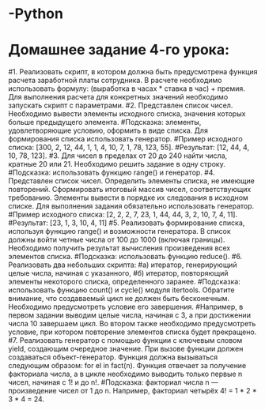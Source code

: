 # -Python
# Домашнее задание 4-го урока:
#1. Реализовать скрипт, в котором должна быть предусмотрена функция расчета заработной платы сотрудника. В расчете необходимо использовать формулу: (выработка в часах * ставка в час) + премия. Для выполнения расчета для конкретных значений необходимо запускать скрипт с параметрами.
#2. Представлен список чисел. Необходимо вывести элементы исходного списка, значения которых больше предыдущего элемента.
#Подсказка: элементы, удовлетворяющие условию, оформить в виде списка. Для формирования списка использовать генератор.
#Пример исходного списка: [300, 2, 12, 44, 1, 1, 4, 10, 7, 1, 78, 123, 55].
#Результат: [12, 44, 4, 10, 78, 123].
#3. Для чисел в пределах от 20 до 240 найти числа, кратные 20 или 21. Необходимо решить задание в одну строку.
#Подсказка: использовать функцию range() и генератор.
#4. Представлен список чисел. Определить элементы списка, не имеющие повторений. Сформировать итоговый массив чисел, соответствующих требованию. Элементы вывести в порядке их следования в исходном списке. Для выполнения задания обязательно использовать генератор.
#Пример исходного списка: [2, 2, 2, 7, 23, 1, 44, 44, 3, 2, 10, 7, 4, 11].
#Результат: [23, 1, 3, 10, 4, 11]
#5. Реализовать формирование списка, используя функцию range() и возможности генератора. В список должны войти четные числа от 100 до 1000 (включая границы). Необходимо получить результат вычисления произведения всех элементов списка.
#Подсказка: использовать функцию reduce().
#6. Реализовать два небольших скрипта:
#а) итератор, генерирующий целые числа, начиная с указанного,
#б) итератор, повторяющий элементы некоторого списка, определенного заранее.
#Подсказка: использовать функцию count() и cycle() модуля itertools. Обратите внимание, что создаваемый цикл не должен быть бесконечным. Необходимо предусмотреть условие его завершения.
#Например, в первом задании выводим целые числа, начиная с 3, а при достижении числа 10 завершаем цикл. Во втором также необходимо предусмотреть условие, при котором повторение элементов списка будет прекращено.
#7. Реализовать генератор с помощью функции с ключевым словом yield, создающим очередное значение. При вызове функции должен создаваться объект-генератор. Функция должна вызываться следующим образом: for el in fact(n). Функция отвечает за получение факториала числа, а в цикле необходимо выводить только первые n чисел, начиная с 1! и до n!.
#Подсказка: факториал числа n — произведение чисел от 1 до n. Например, факториал четырёх 4! = 1 * 2 * 3 * 4 = 24.
